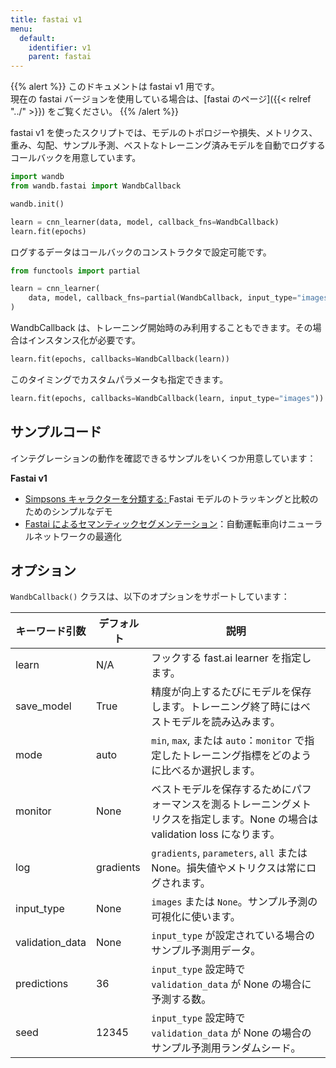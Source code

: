 ```yaml
---
title: fastai v1
menu:
  default:
    identifier: v1
    parent: fastai
---
```


{{% alert %}}
このドキュメントは fastai v1 用です。  
現在の fastai バージョンを使用している場合は、[fastai のページ]({{< relref "../" >}}) をご覧ください。
{{% /alert %}}

fastai v1 を使ったスクリプトでは、モデルのトポロジーや損失、メトリクス、重み、勾配、サンプル予測、ベストなトレーニング済みモデルを自動でログするコールバックを用意しています。

```python
import wandb
from wandb.fastai import WandbCallback

wandb.init()

learn = cnn_learner(data, model, callback_fns=WandbCallback)
learn.fit(epochs)
```

ログするデータはコールバックのコンストラクタで設定可能です。

```python
from functools import partial

learn = cnn_learner(
    data, model, callback_fns=partial(WandbCallback, input_type="images")
)
```

WandbCallback は、トレーニング開始時のみ利用することもできます。その場合はインスタンス化が必要です。

```python
learn.fit(epochs, callbacks=WandbCallback(learn))
```

このタイミングでカスタムパラメータも指定できます。

```python
learn.fit(epochs, callbacks=WandbCallback(learn, input_type="images"))
```

## サンプルコード

インテグレーションの動作を確認できるサンプルをいくつか用意しています：

**Fastai v1**

* [Simpsons キャラクターを分類する](https://github.com/borisdayma/simpsons-fastai)[: ](https://app.wandb.ai/jxmorris12/huggingface-demo/reports/A-Step-by-Step-Guide-to-Tracking-Hugging-Face-Model-Performance--VmlldzoxMDE2MTU) Fastai モデルのトラッキングと比較のためのシンプルなデモ
* [Fastai によるセマンティックセグメンテーション](https://github.com/borisdayma/semantic-segmentation)：自動運転車向けニューラルネットワークの最適化

## オプション

`WandbCallback()` クラスは、以下のオプションをサポートしています：

| キーワード引数    | デフォルト   | 説明                                                                                           |
| ----------------  | ----------- | ---------------------------------------------------------------------------------------------- |
| learn             | N/A         | フックする fast.ai learner を指定します。                                                          |
| save_model        | True        | 精度が向上するたびにモデルを保存します。トレーニング終了時にはベストモデルを読み込みます。                |
| mode              | auto        | `min`, `max`, または `auto`：`monitor` で指定したトレーニング指標をどのように比べるか選択します。           |
| monitor           | None        | ベストモデルを保存するためにパフォーマンスを測るトレーニングメトリクスを指定します。None の場合は validation loss になります。 |
| log               | gradients   | `gradients`, `parameters`, `all` または None。損失値やメトリクスは常にログされます。                       |
| input_type        | None        | `images` または `None`。サンプル予測の可視化に使います。                                              |
| validation_data   | None        | `input_type` が設定されている場合のサンプル予測用データ。                                              |
| predictions       | 36          | `input_type` 設定時で `validation_data` が None の場合に予測する数。                                    |
| seed              | 12345       | `input_type` 設定時で `validation_data` が None の場合のサンプル予測用ランダムシード。                        |